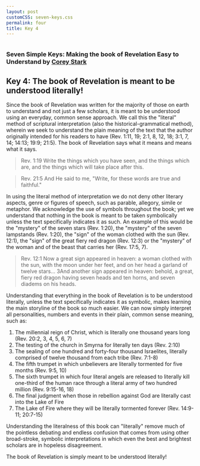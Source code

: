 ```yaml
---
layout: post
customCSS: seven-keys.css
permalink: four
title: Key 4
---
```


<div class="article-header">
</div>

<article>

<div class="intro">
<a href="{{ site.baseurl}}/"><img src="https://pbs.twimg.com/profile_images/2169145741/white_bowl__400x400.png" alt="" class="avatar"></a>

<h3 id="fittext_3">Seven Simple Keys: Making the book of Revelation Easy to Understand by <a href="http://coreystark.com">Corey Stark</a></h3>
<h1 id="fittext_2">Key 4: The book of Revelation is meant to be understood literally!</h1>

<script type="text/javascript">
$("#fittext_2").fitText(1, { minFontSize: '32px', maxFontSize: '50px' });
$("#fittext_3").fitText(1, { minFontSize: '18px', maxFontSize: '24px' });
</script>
</div>
Since the book of Revelation was written for the majority of those on earth to understand and not just a few scholars, it is meant to be understood using an everyday, common sense approach. We call this the "literal" method of scriptural interpretation (also the historical-grammatical method), wherein we seek to understand the plain meaning of the text that the author originally intended for his readers to have (Rev. 1:11, 19; 2:1, 8, 12, 18; 3:1, 7, 14; 14:13; 19:9; 21:5). The book of Revelation says what it means and means what it says.

>Rev. 1:19 Write the things which you have seen, and the things which are, and the things which will take place after this.

>Rev. 21:5 And He said to me, "Write, for these words are true and faithful."

In using the literal method of interpretation we do not deny other literary aspects, genre or figures of speech, such as parable, allegory, simile or metaphor. We acknowledge the use of symbols throughout the book; yet we understand that nothing in the book is meant to be taken symbolically unless the text specifically indicates it as such. An example of this would be the "mystery" of the seven stars (Rev. 1:20), the "mystery" of the seven lampstands (Rev. 1:20), the "sign" of the woman clothed with the sun (Rev. 12:1), the "sign" of the great fiery red dragon (Rev. 12:3) or the "mystery" of the woman and of the beast that carries her (Rev. 17:5, 7).

>Rev. 12:1 Now a great sign appeared in heaven: a woman clothed with the sun, with the moon under her feet, and on her head a garland of twelve stars... 3And another sign appeared in heaven: behold, a great, fiery red dragon having seven heads and ten horns, and seven diadems on his heads.

Understanding that everything in the book of Revelation is to be understood literally, unless the text specifically indicates it as symbolic, makes learning the main storyline of the book so much easier. We can now simply interpret all personalities, numbers and events in their plain, common sense meaning, such as:

1. The millennial reign of Christ, which is literally one thousand years long (Rev. 20:2, 3, 4, 5, 6, 7)
2. The testing of the church in Smyrna for literally ten days (Rev. 2:10)
3. The sealing of one hundred and forty-four thousand Israelites, literally comprised of twelve thousand from each tribe (Rev. 7:1-8)
4. The fifth trumpet in which unbelievers are literally tormented for five months (Rev. 9:5, 10)
5. The sixth trumpet in which four literal angels are released to literally kill one-third of the human race through a literal army of two hundred million (Rev. 9:15-16, 18)
6. The final judgment when those in rebellion against God are literally cast into the Lake of Fire
7. The Lake of Fire where they will be literally tormented forever (Rev. 14:9-11; 20:7-15)

Understanding the literalness of this book can "literally" remove much of the pointless debating and endless confusion that comes from using other broad-stroke, symbolic interpretations in which even the best and brightest scholars are in hopeless disagreement.

The book of Revelation is simply meant to be understood literally!
</article>
